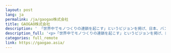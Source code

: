 ```yaml
---
layout: post
lang: ja
permalink: /ja/gaogao株式会社
title: GAOGAO株式会社
description: ' 「世界中でモノつくりの連鎖を起こす」というビジョンを掲げ、日本、バンコク、シンガポールに拠点を持つスタートアップスタジオ。グローバル志向のエンジニア・デザイナー達とお客様の0→1開発を支援しています。(募集中) '
description_full: '<p>「世界中でモノつくりの連鎖を起こす」というビジョンを掲げ、日本、バンコク、シンガポールに拠点を持つスタートアップスタジオ。グローバル志向のエンジニア・デザイナー達とお客様の0→1開発を支援しています。<a href="https://www.notion.so/GAOGAO-d20955d0b5344497b27b3b4d25b67476">(募集中)</a></p>'
categories: full_remote
link: https://gaogao.asia/
---
```

